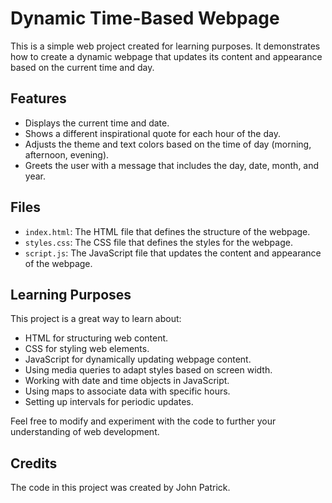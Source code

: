# Dynamic Time-Based Webpage

This is a simple web project created for learning purposes. It demonstrates how to create a dynamic webpage that updates its content and appearance based on the current time and day.

## Features

- Displays the current time and date.
- Shows a different inspirational quote for each hour of the day.
- Adjusts the theme and text colors based on the time of day (morning, afternoon, evening).
- Greets the user with a message that includes the day, date, month, and year.

## Files

- `index.html`: The HTML file that defines the structure of the webpage.
- `styles.css`: The CSS file that defines the styles for the webpage.
- `script.js`: The JavaScript file that updates the content and appearance of the webpage.


## Learning Purposes

This project is a great way to learn about:

- HTML for structuring web content.
- CSS for styling web elements.
- JavaScript for dynamically updating webpage content.
- Using media queries to adapt styles based on screen width.
- Working with date and time objects in JavaScript.
- Using maps to associate data with specific hours.
- Setting up intervals for periodic updates.

Feel free to modify and experiment with the code to further your understanding of web development.

## Credits

The code in this project was created by John Patrick.
